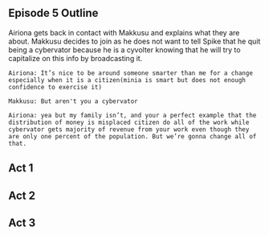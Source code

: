 ## Episode 5 Outline
Airiona gets back in contact with Makkusu and explains what they are about. Makkusu decides to join as he does not want to tell Spike that he quit being a cybervator because he is a cyvolter knowing that he will try to capitalize on this info by broadcasting it. 


    Airiona: It’s nice to be around someone smarter than me for a change especially when it is a citizen(minia is smart but does not enough confidence to exercise it)
            
    Makkusu: But aren't you a cybervator

    Airiona: yea but my family isn’t, and your a perfect example that the distribution of money is misplaced citizen do all of the work while cybervator gets majority of revenue from your work even though they are only one percent of the population. But we’re gonna change all of that.

## Act 1

## Act 2
    
## Act 3


